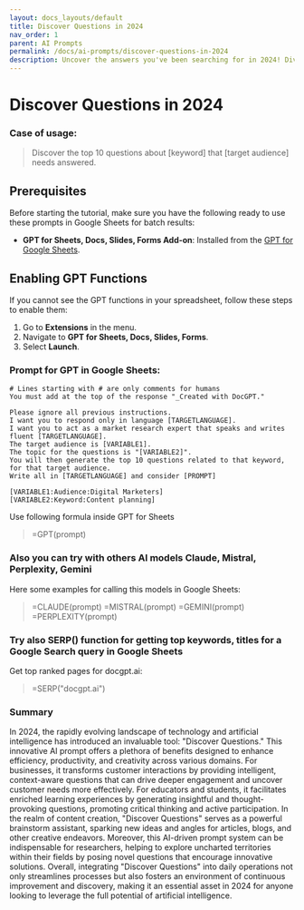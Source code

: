```yaml
---
layout: docs_layouts/default
title: Discover Questions in 2024
nav_order: 1
parent: AI Prompts
permalink: /docs/ai-prompts/discover-questions-in-2024
description: Uncover the answers you've been searching for in 2024! Dive deep with "Discover Questions in 2024," your go-to resource for the latest insights, trends, and knowledge. Perfect for curious minds, this guide will help you stay ahead and informed in the ever-evolving landscape of next year.
---
```


# Discover Questions in 2024

### Case of usage:
> Discover the top 10 questions about [keyword] that [target audience] needs answered.

## Prerequisites

Before starting the tutorial, make sure you have the following ready to use these prompts in Google Sheets for batch results:

- **GPT for Sheets, Docs, Slides, Forms Add-on**: Installed from the [GPT for Google Sheets](https://workspace.google.com/u/0/marketplace/app/gpt_for_sheets_docs_forms_slides/466607203252).

## Enabling GPT Functions

If you cannot see the GPT functions in your spreadsheet, follow these steps to enable them:

1. Go to **Extensions** in the menu.
2. Navigate to **GPT for Sheets, Docs, Slides, Forms**.
3. Select **Launch**.


### Prompt for GPT in Google Sheets:
```shell
# Lines starting with # are only comments for humans
You must add at the top of the response "_Created with DocGPT."

Please ignore all previous instructions. 
I want you to respond only in language [TARGETLANGUAGE].  
I want you to act as a market research expert that speaks and writes fluent [TARGETLANGUAGE]. 
The target audience is [VARIABLE1].
The topic for the questions is "[VARIABLE2]". 
You will then generate the top 10 questions related to that keyword, for that target audience. 
Write all in [TARGETLANGUAGE] and consider [PROMPT]

[VARIABLE1:Audience:Digital Marketers]
[VARIABLE2:Keyword:Content planning]
```

Use following formula inside GPT for Sheets
> =GPT(prompt)

### Also you can try with others AI models Claude, Mistral, Perplexity, Gemini
Here some examples for calling this models in Google Sheets:

> =CLAUDE(prompt)
> =MISTRAL(prompt)
> =GEMINI(prompt)
> =PERPLEXITY(prompt)


### Try also SERP() function for getting top keywords, titles for a Google Search query in Google Sheets

Get top ranked pages for docgpt.ai:

> =SERP("docgpt.ai")



### Summary
In 2024, the rapidly evolving landscape of technology and artificial intelligence has introduced an invaluable tool: "Discover Questions." This innovative AI prompt offers a plethora of benefits designed to enhance efficiency, productivity, and creativity across various domains. For businesses, it transforms customer interactions by providing intelligent, context-aware questions that can drive deeper engagement and uncover customer needs more effectively. For educators and students, it facilitates enriched learning experiences by generating insightful and thought-provoking questions, promoting critical thinking and active participation. In the realm of content creation, "Discover Questions" serves as a powerful brainstorm assistant, sparking new ideas and angles for articles, blogs, and other creative endeavors. Moreover, this AI-driven prompt system can be indispensable for researchers, helping to explore uncharted territories within their fields by posing novel questions that encourage innovative solutions. Overall, integrating "Discover Questions" into daily operations not only streamlines processes but also fosters an environment of continuous improvement and discovery, making it an essential asset in 2024 for anyone looking to leverage the full potential of artificial intelligence.

